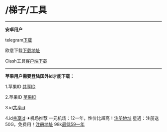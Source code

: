 # /梯子/工具

-------


**安卓用户**

telegram[下载](https://telegram.org/android)


欧意下载[下载地址](https://www.okx.com/zh-hans/download)


Clash工具[客户端下载](https://github.com/yiyuanjichang/client/releases/download/v2.5.12/cfa-2.5.12-premium-universal-release.apk)


-------

**苹果用户需要登陆国外id才能下载：**

1.苹果ID [共享ID](https://idfree.top)

2.苹果ID [苹果ID](https://ccbaohe.com/appleID/)

3.id[共享id](https://guowaiid.github.io/)

4.id[共享id](https://zy.weiaj.com/post/65)
✈机场推荐
一元机场：12一年，性价比超高！[注册地址](https://xn--4gq62f.com/#/register?code=CLONhlZF)
星遇：注册送50G，免费用！[注册地址](https://px.xinyo.vip/#/register?code=mVzc4XAd)
98k[最低59一年](http://38.47.103.74:52020/#/register?code=FcTVU1xV)